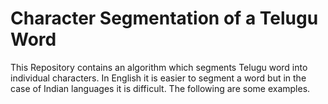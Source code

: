 # Character Segmentation of a Telugu Word
This Repository contains an algorithm which segments Telugu word into individual characters. In English it is easier to segment a word but in the case of Indian languages it is difficult. 
The following are some examples.


